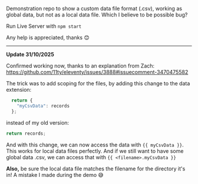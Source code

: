 Demonstration repo to show a custom data file format (.csv), working as global data, but not as a local data file. Which I believe to be possible bug? 

Run Live Server with `npm start`

Any help is appreciated, thanks 😊

---

**Update 31/10/2025**

Confirmed working now, thanks to an explanation from Zach:
https://github.com/11ty/eleventy/issues/3888#issuecomment-3470475582

The trick was to add scoping for the files, by adding this change to the data extension: 
```js
  return {
    "myCsvData": records
  };
```

instead of my old version:
```js
return records;
```

And with this change, we can now access the data with `{{ myCsvData }}`. This works for local data files perfectly. And if we still want to have some global data .csv, we can access that with `{{ <filename>.myCsvData }}` 

**Also,** be sure the local data file matches the filename for the directory it's in! 
A mistake I made during the demo 😅 

